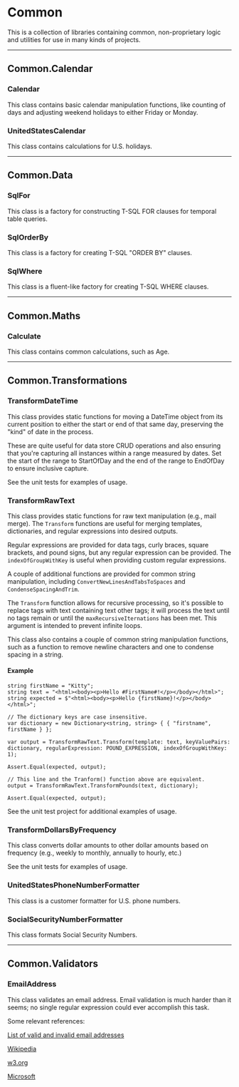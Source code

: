 # Common

This is a collection of libraries containing common, non-proprietary logic and utilities for use in many kinds of projects.

---

## Common.Calendar

### Calendar

This class contains basic calendar manipulation functions, like counting of days and adjusting weekend holidays to either Friday or Monday.

### UnitedStatesCalendar

This class contains calculations for U.S. holidays.

---

## Common.Data

### SqlFor

This class is a factory for constructing T-SQL FOR clauses for temporal table queries.

### SqlOrderBy

This class is a factory for creating T-SQL "ORDER BY" clauses.

### SqlWhere

This class is a fluent-like factory for creating T-SQL WHERE clauses.

---

## Common.Maths

### Calculate

This class contains common calculations, such as Age.

---

## Common.Transformations

### TransformDateTime

This class provides static functions for moving a DateTime object from its current position to either the start or end of that same day, preserving the "kind" of date in the process.

These are quite useful for data store CRUD operations and also ensuring that you're capturing all instances within a range measured by dates. Set the start of the range to StartOfDay and the end of the range to EndOfDay to ensure inclusive capture.

See the unit tests for examples of usage.

### TransformRawText

This class provides static functions for raw text manipulation (e.g., mail merge). The `Transform` functions are useful for merging templates, dictionaries, and regular expressions into desired outputs.

Regular expressions are provided for data tags, curly braces, square brackets, and pound signs, but any regular expression can be provided. The `indexOfGroupWithKey` is useful when providing custom regular expressions.

A couple of additional functions are provided for common string manipulation, including `ConvertNewLinesAndTabsToSpaces` and `CondenseSpacingAndTrim`.

The `Transform` function allows for recursive processing, so it's possible to replace tags with text containing text other tags; it will process the text until no tags remain or until the `maxRecursiveIternations` has been met. This argument is intended to prevent infinite loops.

This class also contains a couple of common string manipulation functions, such as a function to remove newline characters and one to condense spacing in a string.

#### Example
```
string firstName = "Kitty";
string text = "<html><body><p>Hello #FirstName#!</p></body></html>";
string expected = $"<html><body><p>Hello {firstName}!</p></body></html>";

// The dictionary keys are case insensitive.
var dictionary = new Dictionary<string, string> { { "firstname", firstName } };

var output = TransformRawText.Transform(template: text, keyValuePairs: dictionary, regularExpression: POUND_EXPRESSION, indexOfGroupWithKey: 1);

Assert.Equal(expected, output);

// This line and the Tranform() function above are equivalent.
output = TransformRawText.TransformPounds(text, dictionary);

Assert.Equal(expected, output);
```

See the unit test project for additional examples of usage.

### TransformDollarsByFrequency

This class converts dollar amounts to other dollar amounts based on frequency (e.g., weekly to monthly, annually to hourly, etc.)

See the unit tests for examples of usage.

### UnitedStatesPhoneNumberFormatter

This class is a customer formatter for U.S. phone numbers.

### SocialSecurityNumberFormatter

This class formats Social Security Numbers.

---

## Common.Validators

### EmailAddress

This class validates an email address. Email validation is much harder than it seems; no single regular expression could ever accomplish this task.

Some relevant references:

[List of valid and invalid email addresses](http://codefool.tumblr.com/post/15288874550/list-of-valid-and-invalid-email-addresses)

[Wikipedia](https://en.wikipedia.org/wiki/Email_address)

[w3.org](https://www.w3.org/Protocols/rfc822/3_Lexical.html)

[Microsoft](https://blogs.msdn.microsoft.com/testing123/2009/02/06/email-address-test-cases/)

